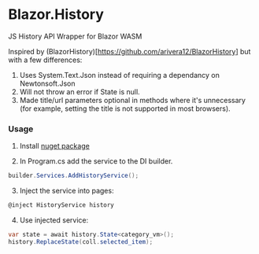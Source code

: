 # Blazor.History
JS History API Wrapper for Blazor WASM

Inspired by (BlazorHistory)[https://github.com/arivera12/BlazorHistory] but with a few differences:
1) Uses System.Text.Json instead of requiring a dependancy on Newtonsoft.Json
2) Will not throw an error if State<T> is null.
3) Made title/url parameters optional in methods where it's unnecessary (for example, setting the title is not supported in most browsers).

### Usage
1) Install [nuget package](https://www.nuget.org/packages/BlazorBrowserHistory)

2) In Program.cs add the service to the DI builder.
```C#
builder.Services.AddHistoryService();
```

3) Inject the service into pages:
```C#
@inject HistoryService history
```

4) Use injected service:
```C#
var state = await history.State<category_vm>();
history.ReplaceState(coll.selected_item);
